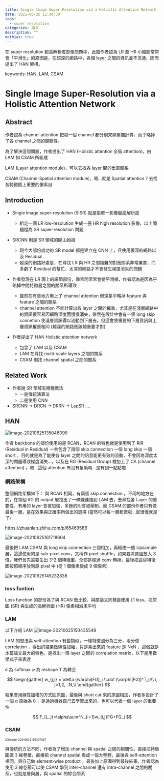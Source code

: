 ```yaml
---
title: Single Image Super-Resolution via a Holistic Attention Network
date: 2021-06-26 11:30:30
tags:
  - super resolution
categories: 論文
description: ""
mathjax: true
---
```


在 super resolution 超高解析度影像問題中，此篇作者認為 LR 至 HR 小細節常常會「平滑化」的原因是，在超深的網路中，各個 layer 之間的資訊並不流通，因而提出了 HAN 架構。

keywords: HAN, LAM, CSAM

<!--more-->

Single Image Super-Resolution via a Holistic Attention Network
===

## Abstract

作者認為 channel attention 把每一個 channel 都分別來開單獨計算，而乎略掉了各 channel 之間的關聯性。

為了解決這個問題，作者提出了 HAN (Holistic attention 全局 attention)，由LAM 如 CSAM 所組成

LAM (Layer attention module)，可以去找各 layer 間的垂直關系

CSAM (Channel-Spatial attention module)，嗯…就是 Spatial attention ? 去找各特徵圖上重要的像素自

## Introduction

* Single image super-resolution (SISR) 就是指單一影像變高解析度
  * 給定一個 LR low-resolution 生成一張 HR high resolution 影像，以上問題程為 SR super-resolution 問題

* SRCNN 則是 SR 領域的開山始祖
  * 現今大部份成功的 SR model 都是建立在 CNN 上，且使用很深的網路以及 Residual 
  * 超深的網路好處是，在尋找 LR 與 HR 之間複雜的對應關系非常厲害，而多虧了 Residual 的幫忙，太深的網路才不會發生梯度消失的問題
* 作者發現在 LR 圖上的細節部份，像素間常常會變平滑掉，作者認為是因為乎略掉中間特徵層之間的關系所導致
  * 雖然在有些地方用上了 channel attention 但還是乎略掉 feature 與 feature 之間的關系
  * channel attention 不能計算出各 layer 之間的權重，尤其是在淺層網路中的資訊很容易因網路深度而慢慢消失，雖然在設計中會有一個 long skip connetion 使淺層資訊得以流動到下層去，但這會使重要的下層資訊與上層資訊權重相同 (越深的網路應該越重要才對)
* 作者提出了 HAN Holistic attention network
  * 包含了 LAM 以及 CSAM
  * LAM 在尋找 multi-scale layers 之間的關系
  * CSAM 則找 channel spatial 之間的關系

## Related Work

* 作者說 SR 領域有兩種做法
  * 一是傳統演算法
  * 二是使用 CNN
* SRCNN -> DRCN -> DRRN -> LapSR ....

## HAN

<img src="https://i.imgur.com/dvcu3qi.png" alt="image-20210625135046099"  />

作者 backbone 的部份使用的是 RCAN，RCAN 的特色就是使用到了 RIR (Residual in Residual) 一共包含了兩個 skip connection 一個 long skip 一個 short ，目的就是為了能使各 layer 之間的訊息能更有效的流動，不會因為深度太深的問題導致梯度消失…，以及在 RG (Residual Group) 裡加上了 CA (channel attention) ，嗯…這個 attention 有沒有幫助嗎…是有到一點點啦

### 網路架構

整個網路架構如下：
與 RCAN 相同，有兩個 skip connection ，不同的地方在於，在每個 RG 的 output 層拉出了一條線連接到 LAM 去，去尋找各 Layer 的重要性，有用的 layer 會被加強，多餘的則會被壓制，而 CSAM 的部份作者只有做最後一層，是在效果與正確率所做出的選擇 (當然可以每一層都做啦…就很慢就是了)

https://zhuanlan.zhihu.com/p/65469586

![image-20210625161718604](https://i.imgur.com/TiuFecI.png)

最後把 LAM CSAM 與 long skip connection 三個相加，再經由一個 Upsample 層，這邊使用的是 sub-pixel conv，又稱作 pixel shuffle，如果要將原圖放大 3 倍，我們會先需要生出 3^2 個特徵圖，全部是經過 conv 轉換，最後把這些特徵圖按照順序放到原 pixel 中 (從 1 個像素變成 9 個像素)

![image-20210625145232838](https://i.imgur.com/2XUg1us.png)

### loss funtion

Loss function 的部份為了與 RCAN 做比較，與原論文同樣是使用 L1 loss，把原圖 (SR) 與生成的高解析圖 (HR) 像素相減求平均

### LAM

以下介紹 LAM
![image-20210625150435548](https://i.imgur.com/c4oUpQk.png)

LAM 的想法與 self-attention 有些類似，一樣特徵圖分為三分，兩分做 correlation ，得出的結果做線性加權，只是乘出來的 feature 是 NxN ，這個就是本篇論文最大的特色，是找出一個 layer 之間的 correlation matrix，以下是用數學式子來表達

$\delta$ 為 softmax
$\varphi$ 為 reshape
T 為轉至

$$
\begin{gather}
w_{j,i} = \delta (\varphi(FG)_i \cdot (\varphi(FG))^T_i)\\
i, j=1,2,...N,\\
\end{gather}
$$

結果會用線性加權的方式回原圖，最後與 short cut 來的原圖相加，作者多設計了一個 $\alpha$ 原始為 0 ，是通過機器自己去學習出來的，也可以代表一個 layer 的重要性

$$
F_{L_j}=\alpha\sum^N_{i=1}w_{i,j}FG+FG_j
$$


### CSAM

<img src="https://i.imgur.com/bUIMvHo.png" alt="image-20210625155307457" style="zoom:67%;" />

與傳統的方法不同，作者為了增加 channel 與 spatial 之間的相關性，直接把特徵圖做 3 維卷積，直接把 channel spatial 看成一個大整體，最後與 self-attention 相同，與自己做 element-wise product ，最後加上原圖得到最後結果，作者認為使用 3 線卷積可以使 CSAM 學到 inter-channel 還有 intra-channel 之間的關系，也就是層與層，與 spatial 的綜合關系


